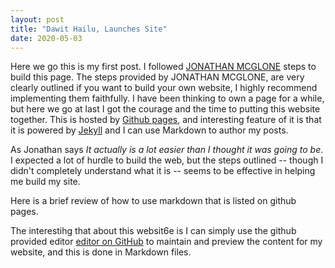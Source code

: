 ```yaml
---
layout: post
title: "Dawit Hailu, Launches Site"
date: 2020-05-03
---
```


Here we go this is my first post. I followed [JONATHAN MCGLONE](http://jmcglone.com/guides/github-pages/) steps to build this page. The steps provided by JONATHAN MCGLONE, are very clearly outlined if you want to build your own website, I highly recommend implementing them faithfully. I have been thinking to own a page for a while, but here we go at last I got the courage and the time to putting this website together. This is hosted by [Github pages](https://pages.github.com), and interesting feature of it is that it is powered by [Jekyll](http://jekyllrb.com) and I can use Markdown to author my posts. 

As Jonathan says _It actually is a lot easier than I thought it was going to be_. I expected a lot of hurdle to build the web, but the steps outlined -- though I didn't completely understand what it is -- seems to be effective in helping me build my site.

Here is a brief review of how to use markdown that is listed on github pages.

The interestihg that about this websit6e is I can simply use the github provided editor [editor on GitHub](https://github.com/Daweet/Daweet.github.io/edit/master/README.md) to maintain and preview the content for my website, and this is done in Markdown files.




